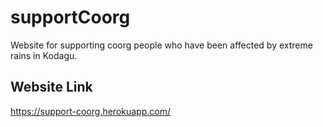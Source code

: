 # supportCoorg
Website for supporting coorg people who have been affected by extreme rains in Kodagu.

## Website Link
https://support-coorg.herokuapp.com/

